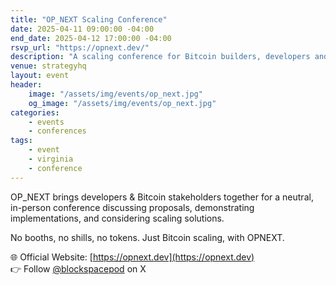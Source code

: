 ```yaml
---
title: "OP_NEXT Scaling Conference"
date: 2025-04-11 09:00:00 -04:00
end_date: 2025-04-12 17:00:00 -04:00
rsvp_url: "https://opnext.dev/"
description: "A scaling conference for Bitcoin builders, developers and founders. Hosted by Strategy₿ in Tysons, Virginia."
venue: strategyhq
layout: event
header:
    image: "/assets/img/events/op_next.jpg"
    og_image: "/assets/img/events/op_next.jpg"
categories:
    - events
    - conferences
tags:
    - event
    - virginia
    - conference
---
```


OP_NEXT brings developers & Bitcoin stakeholders together for a neutral, in-person conference discussing proposals, demonstrating implementations, and considering scaling solutions.  

No booths, no shills, no tokens. Just Bitcoin scaling, with OPNEXT.  

🌐 Official Website: [https://opnext.dev](https://opnext.dev)  
👉 Follow [@blockspacepod](https://x.com/blockspacepod) on X